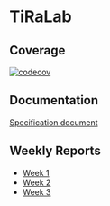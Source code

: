 # TiRaLab

## Coverage

[![codecov](https://codecov.io/gh/JoJoensuu/TiRaLab/graph/badge.svg?token=LKWGX2VQ4Q)](https://codecov.io/gh/JoJoensuu/TiRaLab)

## Documentation

[Specification document](https://github.com/JoJoensuu/TiRaLab/blob/main/docs/specif.md)

## Weekly Reports

- [Week 1](https://github.com/JoJoensuu/TiRaLab/blob/main/docs/ViikkoRaportit/vko1.md)
- [Week 2](https://github.com/JoJoensuu/TiRaLab/blob/main/docs/ViikkoRaportit/vko2.md)
- [Week 3](https://github.com/JoJoensuu/TiRaLab/blob/main/docs/ViikkoRaportit/vko3.md)
